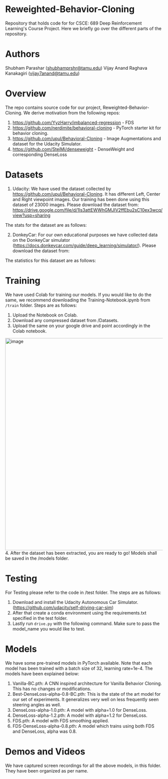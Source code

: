 # Reweighted-Behavior-Cloning
Repository that holds code for for CSCE: 689 Deep Reinforcement Learning's Course Project. Here we briefly go over the different parts of the repository.

# Authors
Shubham Parashar (shubhamprshr@tamu.edu)
Vijay Anand Raghava Kanakagiri (vijay7anand@tamu.edu)

# Overview
The repo contains source code for our project, Reweighted-Behavior-Cloning. We derive motivation from the following repos:
1. https://github.com/YyzHarry/imbalanced-regression - FDS
2. https://github.com/nerdimite/behavioral-cloning - PyTorch starter kit for behavior cloning.
3. https://github.com/upul/Behavioral-Cloning - Image Augmentations and dataset for the Udacity Simulator.
4. https://github.com/SteiMi/denseweight -  DenseWeight and corresponding DenseLoss

# Datasets
1. Udacity: We have used the dataset collected by https://github.com/upul/Behavioral-Cloning. It has different Left, Center and Right viewpoint images. Our training has been done using this dataset of 23000 images. Please download the dataset from: https://drive.google.com/file/d/1Is3attEWWhGMJlV2ffEbu2sC10ex3wcq/view?usp=sharing

The stats for the dataset are as follows:

2. DonkeyCar: For our own educational purposes we have collected data on the DonkeyCar simulator (https://docs.donkeycar.com/guide/deep_learning/simulator/). Please download the dataset from: 

The statistics for this dataset are as follows:

# Training
We have used Colab for training our models. If you would like to do the same, we recommend downloading the Training-Notebook.ipynb from `/train` folder. 
Steps are as follows:
1. Upload the Notebook on Colab.
2. Download any compressed dataset from /Datasets.
3. Upload the same on your google drive and point accordingly in the Colab notebook.
<img width="677" alt="image" src="https://user-images.githubusercontent.com/113248148/205719301-bdea6227-2de1-4f1f-9b5f-8db0c197cd45.png">
4. After the dataset has been extracted, you are ready to go! Models shall be saved in the /models folder.

# Testing
For Testing please refer to the code in /test folder. The steps are as follows:
1. Download and install the Udacity Autonomous Car Simulator. (https://github.com/udacity/self-driving-car-sim)
2. After that create a conda environment using the requirements.txt specified in the test folder. 
3. Lastly run `drive.py` with the following command. Make sure to pass the model_name you would like to test.

# Models
We have some pre-trained models in PyTorch available. Note that each model has been trained with a batch size of 32, learning rate=1e-4. The models have been explained below:
1. Vanilla-BC.pth: A CNN inspired architecture for Vanilla Behavior Cloning. This has no changes or modifications.
2. Best-DenseLoss-alpha-0.8-BC.pth: This is the state of the art model for our set of experiments. It generalizes very well on less frequently seen steering angles as well.
3. DenseLoss-alpha-1.0.pth: A model with alpha=1.0 for DenseLoss.
4. DenseLoss-alpha-1.2.pth: A model with alpha=1.2 for DenseLoss.
5. FDS.pth: A model with FDS smoothing applied.
6. FDS-DenseLoss-alpha-0.8.pth: A model which trains using both FDS and DenseLoss, alpha was 0.8.

# Demos and Videos
We have captured screen recordings for all the above models, in this folder. They have been organized as per name.


